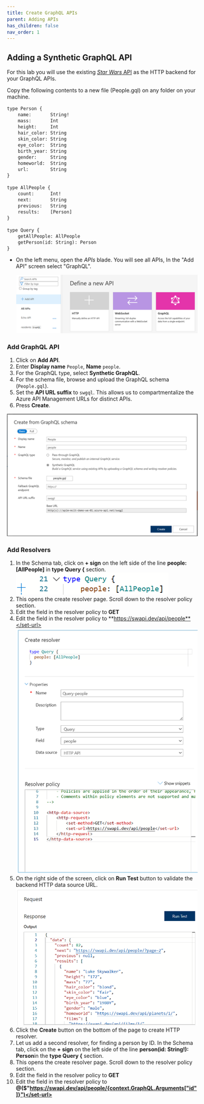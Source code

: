 ```yaml
---
title: Create GraphQL APIs
parent: Adding APIs
has_children: false
nav_order: 1
---
```



## Adding a Synthetic GraphQL API

For this lab you will use the existing [*Star Wars* API](https://swapi.dev) as the HTTP backend for your GraphQL APIs. 

Copy the following contents to a new file (People.gql) on any folder on your machine. 
```
type Person {
    name:       String!
    mass:       Int
    height:     Int
    hair_color: String
    skin_color: String 
    eye_color:  String 
    birth_year: String 
    gender:     String
    homeworld:  String
    url:        String 
}

type AllPeople {
    count:      Int!
    next:       String
    previous:   String
    results:    [Person]
}

type Query {
    getAllPeople: AllPeople
    getPerson(id: String): Person
}
```


- On the left menu, open the *APIs* blade. You will see all APIs, In the "Add API" screen select "GraphQL".

  ![APIM APIs](../../assets/images/add_graphql_api.png)

### Add GraphQL API

1) Click on **Add API**.  
2) Enter **Display name** `People`, **Name** `people`.  
3) For the GraphQL type, select **Synthetic GraphQL**.  
4) For the schema file, browse and upload the GraphQL schema (`People.gql`).  
5) Set the **API URL suffix** to `swgql`. This allows us to compartmentalize the Azure API Management URLs for distinct APIs.  
6) Press **Create**.

  ![APIM APIs](../../assets/images/create_graphql_from_schema.png)

### Add Resolvers 

1) In the Schema tab, click on **+ sign** on the left side of the line **people: [AllPeople]** in **type Query {** section.
   ![Add HTTP Resolver](../../assets/images/add_http_resolver_1.png)
2) This opens the create resolver page. Scroll down to the resolver policy section.
3) Edit the <set-method>field in the resolver policy to <set-method>**GET**</set-method>
4) Edit the <set-url> field in the resolver policy to <set-url>**https://swapi.dev/api/people**</set-url>
   ![Create HTTP Resolver](../../assets/images/create_http_resolver.png)
5) On the right side of the screen, click on **Run Test** button to validate the backend HTTP data source URL.
   ![Run HTTP Resolver test](../../assets/images/http_resolver_run_test.png)
6) Click the **Create** button on the bottom of the page to create HTTP resolver.
7) Let us add a second resolver, for finding a person by ID. In the Schema tab, click on the **+ sign** on the left side of the line **person(id: String!): Person**in the **type Query {** section.
8) This opens the create resolver page. Scroll down to the resolver policy section.
9) Edit the <set-method> field in the resolver policy to <set-method>**GET**</set-method>
10) Edit the <set-url> field in the resolver policy to **<set-url>@($"https://swapi.dev/api/people/{context.GraphQL.Arguments["id"]}")</set-url>**
   
